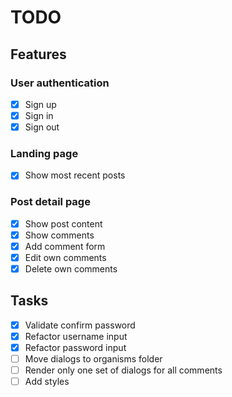# TODO

## Features

### User authentication

- [x] Sign up
- [x] Sign in
- [x] Sign out

### Landing page

- [x] Show most recent posts

### Post detail page

- [x] Show post content
- [x] Show comments
- [x] Add comment form
- [x] Edit own comments
- [x] Delete own comments

## Tasks

- [x] Validate confirm password
- [x] Refactor username input
- [x] Refactor password input
- [ ] Move dialogs to organisms folder
- [ ] Render only one set of dialogs for all comments
- [ ] Add styles
